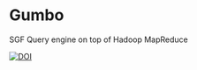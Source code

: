 # Gumbo
SGF Query engine on top of Hadoop MapReduce


[![DOI](https://zenodo.org/badge/doi/10.5281/zenodo.51517.svg)](http://dx.doi.org/10.5281/zenodo.51517)
